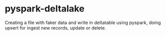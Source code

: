 # pyspark-deltalake
Creating a file with faker data and write in deltatable using pyspark, doing upsert for ingest new records, update or delete.  
